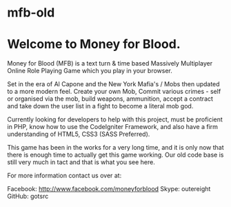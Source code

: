 # mfb-old
Welcome to Money for Blood.
===========================

Money for Blood (MFB) is a text turn & time based Massively Multiplayer Online Role Playing Game
which you play in your browser. 

Set in the era of Al Capone and the New York Mafia's / Mobs then updated to a more 
modern feel. Create your own Mob, Commit various crimes - self or organised via the mob,
build weapons, ammunition, accept a contract and take down the user list in a fight to 
become a literal mob god.

Currently looking for developers to help with this project, must be proficient in PHP,
know how to use the CodeIgniter Framework, and also have a firm understanding of HTML5, CSS3 (SASS Preferred).

This game has been in the works for a very long time, and it is only now that there is enough time to actually
get this game working. Our old code base is still very much in tact and that is what you see here.

For more information contact us over at:

Facebook: http://www.facebook.com/moneyforblood
Skype: outereight
GitHub: gotsrc
